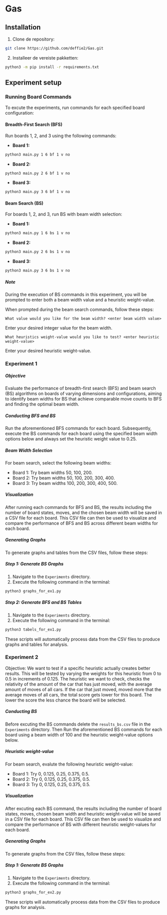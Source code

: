 # Gas

## Installation

1. Clone de repository:
```bash
git clone https://github.com/deffie2/Gas.git
```
2. Installeer de vereiste pakketten:
```bash
python3 -m pip install -r requirements.txt
```
## Experiment setup

### Running Board Commands
To excute the experiments, run commands for each specified board configuration:

#### Breadth-First Search (BFS)
Run boards 1, 2, and 3 using the following commands:

* **Board 1:**
```bash
python3 main.py 1 6 bf 1 v no
```
* **Board 2:**
```bash
python3 main.py 2 6 bf 1 v no
```
* **Board 3:**
```bash
python3 main.py 3 6 bf 1 v no
```
#### Beam Search (BS)
For boards 1, 2, and 3, run BS with beam width selection:
* **Board 1:**
```bash
python3 main.py 1 6 bs 1 v no
```
* **Board 2:**
```bash
python3 main.py 2 6 bs 1 v no
```
* **Board 3:**
```bash
python3 main.py 3 6 bs 1 v no
```

##### Note
During the execution of BS commands in this experiment, you will be prompted to enter both a beam width value and a heuristic weight-value.

When prompted during the beam search commands, follow these steps:
```arduino
What value would you like for the beam width? <enter beam width value>
```
Enter your desired integer value for the beam width.

```arduino
What heuristics weight-value would you like to test? <enter heuristic weight-value>
```
Enter your desired heuristic weight-value.

### Experiment 1
##### Objective
Evaluate the performance of breadth-first search (BFS) and beam search (BS) algorithms on boards of varying dimensions and configurations, aiming to identify beam widths for BS that achieve comparable move counts to BFS and finding the optimal beam width.

##### Conducting BFS and BS
Run the aforementioned BFS commands for each board. Subsequently, execute the BS commands for each board using the specified beam width options below and always set the heuristic weight value to 0.25.

##### Beam Width Selection
For beam search, select the following beam widths:
* Board 1: Try beam widths 50, 100, 200.
* Board 2: Try beam widths 50, 100, 200, 300, 400.
* Board 3: Try beam widths 100, 200, 300, 400, 500.

##### Visualization
After running each commands for BFS and BS, the results including the number of board states, moves, and the chosen beam width will be saved in a CSV file for each board. This CSV file can then be used to visualize and compare the performance of BFS and BS across different beam widths for each board. 

##### Generating Graphs 
To generate graphs and tables from the CSV files, follow these steps:
##### Step 1: Generate BS Graphs
1. Navigate to the `Experiments` directory.
2. Execute the following command in the terminal:
```bash
python3 graphs_for_ex1.py
```
##### Step 2: Generate BFS and BS Tables
1. Navigate to the `Experiments` directory.
2. Execute the following command in the terminal:
```bash
python3 tabels_for_ex1.py
```
These scripts will automatically process data from the CSV files to produce graphs and tables for analysis.

### Experiment 2
Objective: We want to test if a specific heuristic actually creates better results. This will be tested by varying the weights for this heuristic from 0 to 0.5 in increments of 0.125. The heuristic we want to check, checks the relativity of the amount of the car that has just moved, with the average amount of moves of all cars. If the car that just moved, moved more that the average moves of all cars, the total score gets lower for this board. The lower the score the less chance the board will be selected. 

##### Conducting BS
Before excuting the BS commands delete the `results_bs.csv` file in the `Experiments` directory. 
Then Run the aforementioned BS commands for each board using a beam width of 100 and the heuristic weight-value options below.

##### Heuristic weight-value
For beam search, evalute the following heuristic weight-value:
* Board 1: Try 0, 0.125, 0.25, 0.375, 0.5.
* Board 2: Try 0, 0.125, 0.25, 0.375, 0.5.
* Board 3: Try 0, 0.125, 0.25, 0.375, 0.5.

##### Visualization
After excuting each BS command, the results including the number of board states, moves, chosen beam width and heuristic weight-value will be saved in a CSV file for each board. This CSV file can then be used to visualize and compare the performance of BS with different heuristic weight-values for each board. 

##### Generating Graphs 
To generate graphs from the CSV files, follow these steps:
##### Step 1: Generate BS Graphs
1. Navigate to the `Experiments` directory.
2. Execute the following command in the terminal:
```bash
python3 graphs_for_ex2.py
```
These scripts will automatically process data from the CSV files to produce graphs for analysis.

